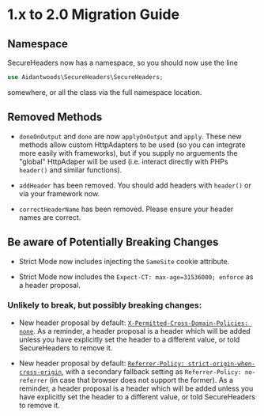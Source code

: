 # 1.x to 2.0 Migration Guide
## Namespace
SecureHeaders now has a namespace, so you should now use the line
```php
use Aidantwoods\SecureHeaders\SecureHeaders;
```
somewhere, or all the class via the full namespace location.

## Removed Methods
* `doneOnOutput` and `done` are now `applyOnOutput` and `apply`. These new
  methods allow custom HttpAdapters to be used (so you can integrate more
  easily with frameworks), but if you supply no arguements the "global"
  HttpAdaper will be used (i.e. interact directly with PHPs `header()` and
  similar functions).

* `addHeader` has been removed. You should add headers with `header()` or via
  your framework now.

* `correctHeaderName` has been removed. Please ensure your header names are
  correct.

## Be aware of Potentially Breaking Changes
* Strict Mode now includes injecting the `SameSite` cookie attribute.

* Strict Mode now includes the `Expect-CT: max-age=31536000; enforce`
  as a header proposal.

### Unlikely to break, but possibly breaking changes:
* New header proposal by default: [`X-Permitted-Cross-Domain-Policies: none`](https://www.owasp.org/index.php/OWASP_Secure_Headers_Project#X-Permitted-Cross-Domain-Policies).
  As a reminder, a header proposal is a header which will be added unless you
  have explicitly set the header to a different value, or told SecureHeaders
  to remove it.

* New header proposal by default: [`Referrer-Policy: strict-origin-when-cross-origin`](https://www.w3.org/TR/referrer-policy/#referrer-policy-strict-origin-when-cross-origin),
  with a secondary fallback setting as `Referrer-Policy: no-referrer` (in case
  that browser does not support the former).
  As a reminder, a header proposal is a header which will be added unless you
  have explicitly set the header to a different value, or told SecureHeaders
  to remove it.
